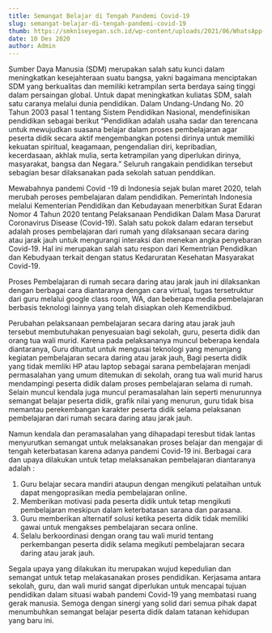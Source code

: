 ```yaml
---
title: Semangat Belajar di Tengah Pandemi Covid-19
slug: semangat-belajar-di-tengah-pandemi-covid-19
thumb: https://smkn1seyegan.sch.id/wp-content/uploads/2021/06/WhatsApp-Image-2021-06-18-at-13.41.42.jpeg
date: 10 Des 2020
author: Admin
---
```


Sumber Daya Manusia (SDM) merupakan salah satu kunci dalam meningkatkan kesejahteraan suatu bangsa, yakni bagaimana menciptakan SDM yang berkualitas dan memiliki ketrampilan serta berdaya saing tinggi dalam persaingan global. Untuk dapat meningkatkan kuliatas SDM, salah satu caranya melalui dunia pendidikan. Dalam Undang-Undang No. 20 Tahun 2003 pasal 1 tentang Sistem Pendidikan Nasional, mendefinisikan pendidikan sebagai berikut “Pendidikan adalah usaha sadar dan terencana untuk mewujudkan suasana belajar dalam proses pembelajaran agar peserta didik secara aktif mengembangkan potensi dirinya untuk memiliki kekuatan spiritual, keagamaan, pengendalian diri, kepribadian, kecerdasaan, akhlak mulia, serta ketrampilan yang diperlukan dirinya, masyarakat, bangsa dan Negara.” Seluruh rangakain pendidikan tersebut sebagian besar dilaksanakan pada sekolah satuan penddikan.

Mewabahnya pandemi Covid -19 di Indonesia sejak bulan maret 2020, telah merubah peroses pembelajaran dalam pendidikan. Pemerintah Indonesia melalui Kementerian Pendidikan dan Kebudayaan menerbitkan Surat Edaran Nomor 4 Tahun 2020 tentang Pelaksanaan Pendidikan Dalam Masa Darurat Coronavirus Disease (Covid-19). Salah satu pokok dalam edaran tersebut adalah proses pembelajaran dari rumah yang dilaksanaan secara daring atau jarak jauh untuk mengurangi interaksi dan menekan angka penyebaran Covid-19. Hal ini merupakan salah satu respon dari Kementrian Pendidikan dan Kebudyaan terkait dengan status Kedaruratan Kesehatan Masyarakat Covid-19.

Proses Pembelajaran di rumah secara daring atau jarak jauh ini dilaksankan dengan berbagai cara diantaranya dengan cara virtual, tugas tersetruktur dari guru melalui google class room, WA, dan beberapa media pembelajaran berbasis teknologi lainnya yang telah disiapkan oleh Kemendikbud.

Perubahan pelaksanaan pembelajaran secara daring atau jarak jauh tersebut membutuhakan penyesuaian bagi sekolah, guru, peserta didik dan orang tua wali murid. Karena pada pelaksananya muncul beberapa kendala diantaranya, Guru dituntut untuk mengusai teknologi yang menunjang kegiatan pembelajaran secara daring atau jarak jauh, Bagi peserta didik yang tidak memliki HP atau laptop sebagai sarana pembelajaran menjadi permasalahan yang umum ditemukan di sekolah, orang tua wali murid harus mendampingi peserta didik dalam proses pembelajaran selama di rumah. Selain muncul kendala juga muncul peramasalahan lain seperti menurunnya semangat belajar peserta didik, grafik nilai yang menurun, guru tidak bisa memantau perekembangan karakter peserta didik selama pelaksanan pembelajaran dari rumah secara daring atau jarak jauh.

Namun kendala dan peramasalahan yang dihapadapi teresbut tidak lantas menyurutkan semangat untuk melaksanakan proses belajar dan mengajar di tengah keterbatasan karena adanya pandemi Covid-19 ini. Berbagai cara dan upaya dilakukan untuk tetap melaksanakan pembelajaran diantaranya adalah :

1. Guru belajar secara mandiri ataupun dengan mengikuti pelataihan untuk dapat mengoprasikan media pembelajaran online.
2. Memberikan motivasi pada peserta didik untuk tetap mengikuti pembelajaran meskipun dalam keterbatasan sarana dan parasana.
3. Guru memberikan alternatif solusi ketika peserta didik tidak memiliki gawai untuk mengakses pembelajaran secara online.
4. Selalu berkoordinasi dengan orang tau wali murid tentang perkembangan peserta didik selama megikuti pembelajaran secara daring atau jarak jauh.

Segala upaya yang dilakukan itu merupakan wujud kepedulian dan semangat untuk tetap melakasanakan proses pendidikan. Kerjasama antara sekolah, guru, dan wali murid sangat diperlukan untuk mencapai tujuan pendidikan dalam situasi wabah pandemi Covid-19 yang membatasi ruang gerak manusia. Semoga dengan sinergi yang solid dari semua pihak dapat menumbuhkan semangat belajar peserta didik dalam tatanan kehidupan yang baru ini.

